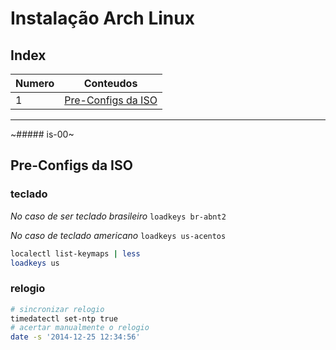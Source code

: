 # Instalação Arch Linux

## Index

| Numero | Conteudos |
|---|---|
| 1 | [Pre-Configs da ISO](#is-00) |

---

~##### is-00~
## Pre-Configs da ISO

### **teclado**

_No caso de ser teclado brasileiro_ `loadkeys br-abnt2`

_No caso de teclado americano_ `loadkeys us-acentos`

```bash
localectl list-keymaps | less
loadkeys us
```

### **relogio**

```bash
# sincronizar relogio
timedatectl set-ntp true
# acertar manualmente o relogio
date -s '2014-12-25 12:34:56'
```
